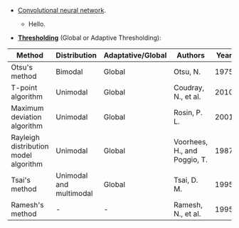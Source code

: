 * [Convolutional neural network](https://en.wikipedia.org/wiki/Convolutional_neural_network).
    - Hello.


* **[Thresholding](https://en.wikipedia.org/wiki/Thresholding_(image_processing))** (Global or Adaptive Thresholding):

| Method                                | Distribution            | Adaptative/Global | Authors                      | Year | DOI                                                    |
|---------------------------------------|-------------------------|-------------------|------------------------------|------|--------------------------------------------------------|
| Otsu's method                         | Bimodal                 | Global            | Otsu, N.                     | 1975 | [Link](http://dx.doi.org/10.1109/TSMC.1979.4310076)    |
| T-point algorithm                     | Unimodal                | Global            | Coudray, N., et al.          | 2010 | [Link](http://dx.doi.org/10.1016/j.patrec.2009.12.025) |
| Maximum deviation algorithm           | Unimodal                | Global            | Rosin, P. L.                 | 2001 | [Link](http://dx.doi.org/10.1016/S0031-3203(00)00136-9)|
| Rayleigh distribution model algorithm | Unimodal                | Global            | Voorhees, H., and Poggio, T. | 1987 | -                                                      |
| Tsai's method                         | Unimodal and multimodal | Global            | Tsai, D. M.                  | 1995 | [Link](http://dx.doi.org/10.1016/0167-8655(95)80011-H) |
| Ramesh's method                       | -                       | -                 | Ramesh, N., et al.           | 1995 | [Link](http://dx.doi.org/10.1049/ip-vis:19952007)      |
